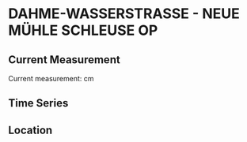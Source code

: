 # DAHME-WASSERSTRASSE - NEUE MÜHLE SCHLEUSE OP

## Current Measurement

Current measurement: <Value topic="rivers/pegel-online/DAW/NEUE MÜHLE SCHLEUSE OP/measurementValue"/> cm

## Time Series

<TimeSeries topic="rivers/pegel-online/DAW/NEUE MÜHLE SCHLEUSE OP/measurementValue" period="week" />

## Location

<WorldMap>
  <Marker lat="52.2968158063351" lon="13.6517575954466" labelTopic="rivers/pegel-online/DAW/NEUE MÜHLE SCHLEUSE OP" />
</WorldMap>
